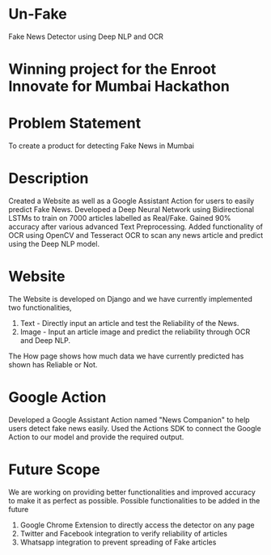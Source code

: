 # Un-Fake
Fake News Detector using Deep NLP and OCR 
# Winning project for the Enroot Innovate for Mumbai Hackathon

# Problem Statement
To create a product for detecting Fake News in Mumbai

# Description

Created a Website as well as a Google Assistant Action for users to easily predict Fake News. Developed a Deep Neural Network using Bidirectional LSTMs to train on 7000 articles labelled as Real/Fake. Gained 90% accuracy after various advanced Text Preprocessing.
Added functionality of OCR using OpenCV and Tesseract OCR to scan any news article and predict using the Deep NLP model. 

# Website

The Website is developed on Django and we have currently implemented two functionalities,
1) Text - Directly input an article and test the Reliability of the News.
2) Image - Input an article image and predict the reliability through OCR and Deep NLP.

The How page shows how much data we have currently predicted has shown has Reliable or Not.


# Google Action

Developed a Google Assistant Action named "News Companion" to help users detect fake news easily. Used the Actions SDK to connect the Google Action to our model and provide the required output.


# Future Scope
We are working on providing better functionalities and improved accuracy to make it as perfect as possible.
Possible functionalities to be added in the future
1) Google Chrome Extension to directly access the detector on any page
2) Twitter and Facebook integration to verify reliability of articles
3) Whatsapp integration to prevent spreading of Fake articles

